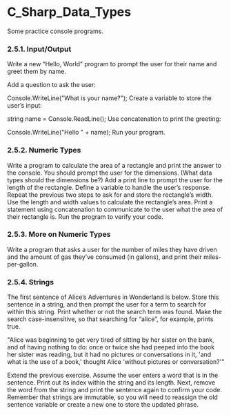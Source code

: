 # C_Sharp_Data_Types
Some practice console programs.

### 2.5.1. Input/Output
Write a new “Hello, World” program to prompt the user for their name and greet them by name.

Add a question to ask the user:

Console.WriteLine("What is your name?");
Create a variable to store the user’s input:

string name = Console.ReadLine();
Use concatenation to print the greeting:

Console.WriteLine("Hello " + name);
Run your program.

### 2.5.2. Numeric Types
Write a program to calculate the area of a rectangle and print the answer to the console. 
You should prompt the user for the dimensions. (What data types should the dimensions be?)
Add a print line to prompt the user for the length of the rectangle.
Define a variable to handle the user’s response.
Repeat the previous two steps to ask for and store the rectangle’s width.
Use the length and width values to calculate the rectangle’s area.
Print a statement using concatenation to communicate to the user what the area of their rectangle is.
Run the program to verify your code.
### 2.5.3. More on Numeric Types
Write a program that asks a user for the number of miles they have driven and the amount of gas they’ve consumed (in gallons), and print their miles-per-gallon.

### 2.5.4. Strings
The first sentence of Alice’s Adventures in Wonderland is below. 
Store this sentence in a string, and then prompt the user for a term to search for within this string. 
Print whether or not the search term was found. Make the search case-insensitive, so that searching for “alice”, for example, prints true.

"Alice was beginning to get very tired of sitting by her sister on the bank, 
and of having nothing to do: once or twice she had peeped into the book her sister was reading, 
but it had no pictures or conversations in it, 
'and what is the use of a book,' thought Alice 'without pictures or conversation?'"

Extend the previous exercise. Assume the user enters a word that is in the sentence. 
Print out its index within the string and its length. 
Next, remove the word from the string and print the sentence again to confirm your code. 
Remember that strings are immutable, so you will need to reassign the old sentence variable or create a new one to store the updated phrase.
